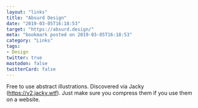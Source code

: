 ```yaml
---
layout: "links"
title: "Absurd Design"
date: "2019-03-05T16:18:53"
target: "https://absurd.design/"
meta: "bookmark posted on 2019-03-05T16:18:53"
category: "Links"
tags:
- Design
twitter: true
mastodon: false
twitterCard: false
---
```

Free to use abstract illustrations. Discovered via Jacky (https://v2.jacky.wtf).
Just make sure you compress them if you use them on a website.
